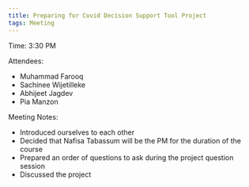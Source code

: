 ```yaml
---
title: Preparing for Covid Decision Support Tool Project
tags: Meeting
---
```


Time: 3:30 PM

Attendees:
- Muhammad Farooq
- Sachinee Wijetilleke
- Abhijeet Jagdev
- Pia Manzon

Meeting Notes:
- Introduced ourselves to each other
- Decided that Nafisa Tabassum will be the PM for the duration of the course
- Prepared an order of questions to ask during the project question session
- Discussed the project
